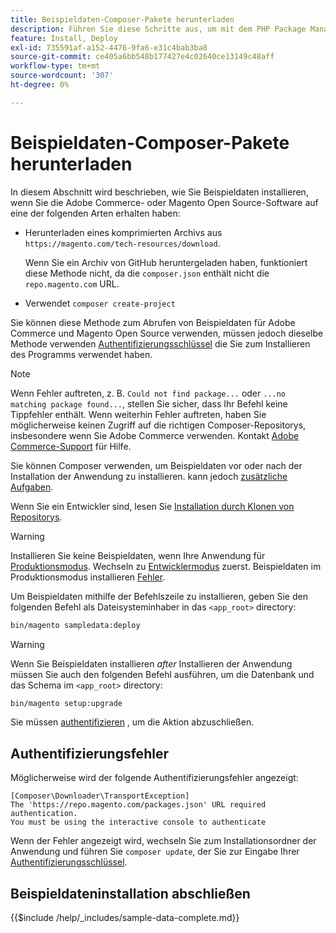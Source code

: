 ```yaml
---
title: Beispieldaten-Composer-Pakete herunterladen
description: Führen Sie diese Schritte aus, um mit dem PHP Package Manager von Composer Beispieldaten für Adobe Commerce und Magento Open Source zu installieren.
feature: Install, Deploy
exl-id: 735591af-a152-4476-9fa6-e31c4bab3ba8
source-git-commit: ce405a6bb548b177427e4c02640ce13149c48aff
workflow-type: tm+mt
source-wordcount: '307'
ht-degree: 0%

---
```


# Beispieldaten-Composer-Pakete herunterladen

In diesem Abschnitt wird beschrieben, wie Sie Beispieldaten installieren, wenn Sie die Adobe Commerce- oder Magento Open Source-Software auf eine der folgenden Arten erhalten haben:

* Herunterladen eines komprimierten Archivs aus `https://magento.com/tech-resources/download`.

  Wenn Sie ein Archiv von GitHub heruntergeladen haben, funktioniert diese Methode nicht, da die `composer.json` enthält nicht die `repo.magento.com` URL.

* Verwendet `composer create-project`

Sie können diese Methode zum Abrufen von Beispieldaten für Adobe Commerce und Magento Open Source verwenden, müssen jedoch dieselbe Methode verwenden [Authentifizierungsschlüssel](../prerequisites/authentication-keys.md) die Sie zum Installieren des Programms verwendet haben.

>[!NOTE]
>
>Wenn Fehler auftreten, z. B. `Could not find package...` oder `...no matching package found...`, stellen Sie sicher, dass Ihr Befehl keine Tippfehler enthält. Wenn weiterhin Fehler auftreten, haben Sie möglicherweise keinen Zugriff auf die richtigen Composer-Repositorys, insbesondere wenn Sie Adobe Commerce verwenden. Kontakt [Adobe Commerce-Support](https://support.magento.com/hc/en-us) für Hilfe.

Sie können Composer verwenden, um Beispieldaten vor oder nach der Installation der Anwendung zu installieren. kann jedoch [zusätzliche Aufgaben](remove-or-update.md).

Wenn Sie ein Entwickler sind, lesen Sie [Installation durch Klonen von Repositorys](git-repositories.md).

>[!WARNING]
>
>Installieren Sie keine Beispieldaten, wenn Ihre Anwendung für [Produktionsmodus](../../configuration/bootstrap/application-modes.md#production-mode). Wechseln zu [Entwicklermodus](../../configuration/bootstrap/application-modes.md#developer-mode) zuerst. Beispieldaten im Produktionsmodus installieren [Fehler](https://support.magento.com/hc/en-us/articles/360033824571#symptom-production-mode-trouble-samp-prod-).

Um Beispieldaten mithilfe der Befehlszeile zu installieren, geben Sie den folgenden Befehl als Dateisysteminhaber in das `<app_root>` directory:

```bash
bin/magento sampledata:deploy
```

>[!WARNING]
>
>Wenn Sie Beispieldaten installieren _after_ Installieren der Anwendung müssen Sie auch den folgenden Befehl ausführen, um die Datenbank und das Schema im `<app_root>` directory:

```bash
bin/magento setup:upgrade
```

Sie müssen [authentifizieren](../prerequisites/authentication-keys.md) , um die Aktion abzuschließen.

## Authentifizierungsfehler

Möglicherweise wird der folgende Authentifizierungsfehler angezeigt:

```terminal
[Composer\Downloader\TransportException]
The 'https://repo.magento.com/packages.json' URL required authentication.
You must be using the interactive console to authenticate
```

Wenn der Fehler angezeigt wird, wechseln Sie zum Installationsordner der Anwendung und führen Sie `composer update`, der Sie zur Eingabe Ihrer [Authentifizierungsschlüssel](../prerequisites/authentication-keys.md).

## Beispieldateninstallation abschließen

{{$include /help/_includes/sample-data-complete.md}}
